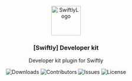 <p align="center">
  <a href="https://github.com/v4nixd/Swiftly-devkit">
    <img src="https://cdn.swiftlycs2.net/swiftly-logo.png" alt="SwiftlyLogo" width="80" height="80">
  </a>

  <h3 align="center">[Swiftly] Developer kit</h3>

  <p align="center">
    Developer kit plugin for Swiftly
    <br/>
  </p>
</p>

<p align="center">
  <img src="https://img.shields.io/github/downloads/v4nixd/Swiftly-devkit/total" alt="Downloads"> 
  <img src="https://img.shields.io/github/contributors/v4nixd/Swiftly-devkit?color=dark-green" alt="Contributors">
  <img src="https://img.shields.io/github/issues/v4nixd/Swiftly-devkit" alt="Issues">
  <img src="https://img.shields.io/github/license/DeadPoolCS2/v4nixd/Swiftly-devkit" alt="License">
</p>

